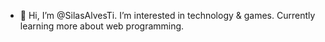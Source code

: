 - 👋 Hi, I’m @SilasAlvesTi. I’m interested in technology & games. Currently learning more about web programming.

<!---
SilasAlvesTi/SilasAlvesTi is a ✨ special ✨ repository because its `README.md` (this file) appears on your GitHub profile.
You can click the Preview link to take a look at your changes.
--->
